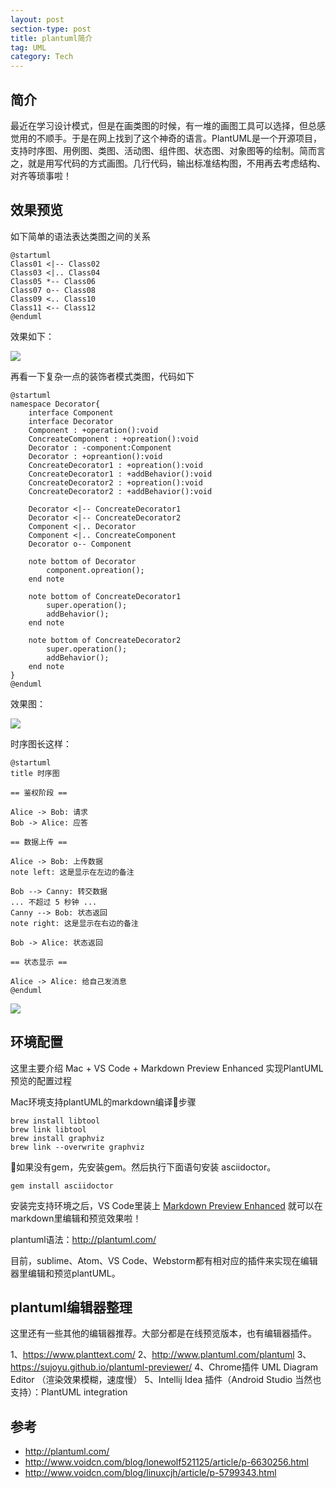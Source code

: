 ```yaml
---
layout: post
section-type: post
title: plantuml简介
tag: UML
category: Tech
---
```


## 简介
最近在学习设计模式，但是在画类图的时候，有一堆的画图工具可以选择，但总感觉用的不顺手。于是在网上找到了这个神奇的语言。PlantUML是一个开源项目，支持时序图、用例图、类图、活动图、组件图、状态图、对象图等的绘制。简而言之，就是用写代码的方式画图。几行代码，输出标准结构图，不用再去考虑结构、对齐等琐事啦！


## 效果预览

如下简单的语法表达类图之间的关系

```
@startuml
Class01 <|-- Class02
Class03 <|.. Class04
Class05 *-- Class06
Class07 o-- Class08
Class09 <.. Class10
Class11 <-- Class12
@enduml
```
<!-- more -->
效果如下：

![](https://raw.githubusercontent.com/maplecumt/blogImages/master/2017-08-13-plantuml/class.png)


再看一下复杂一点的装饰者模式类图，代码如下

```
@startuml
namespace Decorator{
    interface Component
    interface Decorator
    Component : +operation():void
    ConcreateComponent : +opreation():void
    Decorator : -component:Component
    Decorator : +opreantion():void
    ConcreateDecorator1 : +opreation():void
    ConcreateDecorator1 : +addBehavior():void
    ConcreateDecorator2 : +opreation():void
    ConcreateDecorator2 : +addBehavior():void

    Decorator <|-- ConcreateDecorator1
    Decorator <|-- ConcreateDecorator2
    Component <|.. Decorator
    Component <|.. ConcreateComponent
    Decorator o-- Component

    note bottom of Decorator
        component.opreation();
    end note

    note bottom of ConcreateDecorator1
        super.operation();
        addBehavior();
    end note

    note bottom of ConcreateDecorator2
        super.operation();
        addBehavior();
    end note
}
@enduml
```

效果图：

![](https://raw.githubusercontent.com/maplecumt/blogImages/master/2017-08-13-plantuml/decorator.png)


时序图长这样：

```
@startuml
title 时序图

== 鉴权阶段 ==

Alice -> Bob: 请求
Bob -> Alice: 应答

== 数据上传 ==

Alice -> Bob: 上传数据
note left: 这是显示在左边的备注

Bob --> Canny: 转交数据
... 不超过 5 秒钟 ...
Canny --> Bob: 状态返回
note right: 这是显示在右边的备注

Bob -> Alice: 状态返回

== 状态显示 ==

Alice -> Alice: 给自己发消息
@enduml
```

![](https://raw.githubusercontent.com/maplecumt/blogImages/master/2017-08-13-plantuml/sequence.png)

## 环境配置

这里主要介绍 Mac + VS Code + Markdown Preview Enhanced 实现PlantUML预览的配置过程

Mac环境支持plantUML的markdown编译步骤

```
brew install libtool
brew link libtool
brew install graphviz
brew link --overwrite graphviz
```

如果没有gem，先安装gem。然后执行下面语句安装 asciidoctor。

```
gem install asciidoctor
```
安装完支持环境之后，VS Code里装上 [Markdown Preview Enhanced](https://marketplace.visualstudio.com/items?itemName=shd101wyy.markdown-preview-enhanced) 就可以在markdown里编辑和预览效果啦！

plantuml语法：http://plantuml.com/

目前，sublime、Atom、VS Code、Webstorm都有相对应的插件来实现在编辑器里编辑和预览plantUML。



## plantuml编辑器整理

这里还有一些其他的编辑器推荐。大部分都是在线预览版本，也有编辑器插件。

1、https://www.planttext.com/
2、http://www.plantuml.com/plantuml
3、https://sujoyu.github.io/plantuml-previewer/
4、Chrome插件 UML Diagram Editor （渲染效果模糊，速度慢）
5、Intellij Idea 插件（Android Studio 当然也支持）：PlantUML integration






## 参考
- http://plantuml.com/
- http://www.voidcn.com/blog/lonewolf521125/article/p-6630256.html
- http://www.voidcn.com/blog/linuxcjh/article/p-5799343.html 